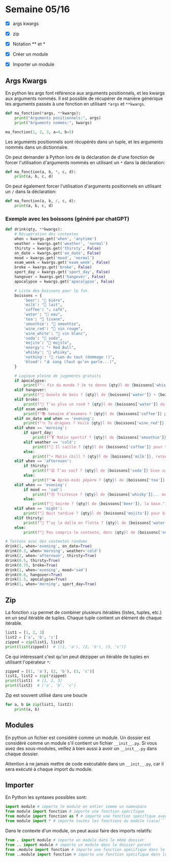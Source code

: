 # Semaine 05/16

- [x] args kwargs
- [x] zip
- [x] Notation ** et *

- [x] Créer un module
- [x] Importer un module

## Args Kwargs

En python les args font référence aux arguments positionnels, et les kwargs aux arguments nommés. Il est possible de récupérer de manière générique les arguments passés à une fonction en utilisant `*args` et `**kwargs`.

```python
def ma_fonction(*args, **kwargs):
    print("Arguments positionnels:", args)
    print("Arguments nommés:", kwargs)

ma_fonction(1, 2, 3, a=4, b=5)
```

Les arguments positionnels sont récupérés dans un tuple, et les arguments nommés dans un dictionnaire.

On peut demander à Python lors de la déclaration de d'une fonction de forcer l'utilisation d'arguments nommés en utilisant un `*` dans la déclaration:

```python
def ma_fonction(a, b, *, c, d):
    print(a, b, c, d)
```

On peut également forcer l'utilisation d'arguments positionnels en utilisant un `/` dans la déclaration:

```python
def ma_fonction(a, b, /, c, d):
    print(a, b, c, d)
```

### Exemple avec les boissons (généré par chatGPT)

```python
def drink(qty, **kwargs):
    # Récupération des contextes
    when = kwargs.get('when', 'anytime')
    weather = kwargs.get('weather', 'normal')
    thirsty = kwargs.get('thirsty', False)
    on_date = kwargs.get('on_date', False)
    mood = kwargs.get('mood', 'normal')
    exam_week = kwargs.get('exam_week', False)
    broke = kwargs.get('broke', False)
    sport_day = kwargs.get('sport_day', False)
    hangover = kwargs.get('hangover', False)
    apocalypse = kwargs.get('apocalypse', False)

    # Liste des boissons pour le fun
    boissons = {
        'beer': "🍺 bière",
        'milk': "🥛 lait",
        'coffee': "☕ café",
        'water': "🚰 eau",
        'tea': "🍵 tisane",
        'smoothie': "🥤 smoothie",
        'wine_red': "🍷 vin rouge",
        'wine_white': "🍷 vin blanc",
        'soda': "🥤 soda",
        'mojito': "🍹 mojito",
        'energy': "⚡ Red Bull",
        'whisky': "🥃 whisky",
        'nothing': "💨 rien du tout (dommage !)",
        'blood': "🩸 sang (faut qu’on parle...)",
    }

    # Logique pleine de jugements gratuits
    if apocalypse:
        print(f"💥 Fin du monde ? Je te donne {qty}l de {boissons['whisky']}, dernier apéro avant les zombies.")
    elif hangover:
        print(f"🤢 Gueule de bois ? {qty}l de {boissons['water']} + {boissons['tea']} pour survivre.")
    elif broke:
        print(f"💸 T’as plus un rond ? {qty}l de {boissons['water']} du robinet, c’est bio.")
    elif exam_week:
        print(f"📚 Semaine d’examens ? {qty}l de {boissons['coffee']} puissance 1000.")
    elif on_date and when == 'evening':
        print(f"💘 Tu dragues ? Voilà {qty}l de {boissons['wine_red']} pour impressionner (ou pas).")
    elif when == 'morning':
        if sport_day:
            print(f"🏋️ Matin sportif ? {qty}l de {boissons['smoothie']} blindé de protéines.")
        elif weather == 'cold':
            print(f"🥶 Il caille ? {qty}l de {boissons['coffee']} pour te réchauffer.")
        else:
            print(f"☀️ Matin chill ? {qty}l de {boissons['milk']}, retour en enfance.")
    elif when == 'afternoon':
        if thirsty:
            print(f"😩 T’as soif ? {qty}l de {boissons['soda']} bien sucré (diabète en DLC).")
        else:
            print(f"🌤️ Après-midi pépère ? {qty}l de {boissons['tea']} façon mamie.")
    elif when == 'evening':
        if mood == 'sad':
            print(f"😢 Tristesse ? {qty}l de {boissons['whisky']}... mais appelle un pote aussi.")
        else:
            print(f"🎉 Soirée ? {qty}l de {boissons['beer']}, la base.")
    elif when == 'night':
        print(f"🌙 Nuit tardive ? {qty}l de {boissons['mojito']} pour bien finir... ou mal commencer demain.")
    elif thirsty:
        print(f"🚰 T’as la dalle en flotte ? {qty}l de {boissons['water']}, gorgée d’espoir.")
    else:
        print(f"🤖 Pas compris le contexte, donc {qty}l de {boissons['nothing']}. Reviens quand t’es prêt.")

# Testons avec des contextes randoms
drink(1, when='evening', on_date=True)
drink(0.3, when='morning', weather='cold')
drink(2, when='afternoon', thirsty=True)
drink(0.5, thirsty=True)
drink(0.75, broke=True)
drink(1, when='evening', mood='sad')
drink(0.6, hangover=True)
drink(1.5, apocalypse=True)
drink(1, when='morning', sport_day=True)
```

## Zip

La fonction `zip` permet de combiner plusieurs itérables (listes, tuples, etc.) en un seul itérable de tuples. Chaque tuple contient un élément de chaque itérable.

```python
list1 = [1, 2, 3]
list2 = ['a', 'b', 'c']
zipped = zip(list1, list2)
print(list(zipped))  # [(1, 'a'), (2, 'b'), (3, 'c')]
```

Ce qui intéressant c'est qu'on peut dézipper un itérable de tuples en utilisant l'opérateur `*`:

```python
zipped = [(1, 'a'), (2, 'b'), (3, 'c')]
list1, list2 = zip(*zipped)
print(list1)  # [1, 2, 3]
print(list2)  # ['a', 'b', 'c']
```

Zip est souvent utilisé dans une boucle

```python
for a, b in zip(list1, list2):
    print(a, b)
```

## Modules

En python un fichier est considéré comme un module.
Un dossier est considéré comme un module s'il contient un fichier `__init__.py`. Si vous avez des sous-modules, veillez à bien aussi à avoir un `__init__.py` dans chaque dossier.

Attention à ne jamais mettre de code exécutable dans un `__init__.py`, car il sera exécuté à chaque import du module.

## Importer

En Python les syntaxes possibles sont:

```python
import module # importe le module en entier comme un namespace
from module import fonction # importe une fonction spécifique
from module import fonction as f # importe une fonction spécifique avec un alias
from module import * # importe toutes les fonctions du module (caca)```
```

Dans le contexte d'un module, on peut aussi faire des imports relatifs:

```python
from . import module # importe un module dans le même dossier
from .. import module # importe un module dans le dossier parent
from .module import fonction # importe une fonction spécifique dans le même dossier
from ..module import fonction # importe une fonction spécifique dans le dossier parent
```
